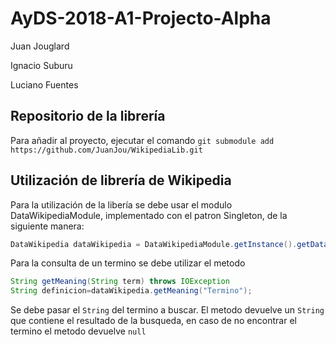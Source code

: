 # AyDS-2018-A1-Projecto-Alpha

Juan Jouglard

Ignacio Suburu

Luciano Fuentes


## Repositorio de la librería
Para añadir al proyecto, ejecutar el comando
```git submodule add https://github.com/JuanJou/WikipediaLib.git```

## Utilización de librería de Wikipedia
Para la utilización de la libería se debe usar el modulo DataWikipediaModule, implementado con el patron Singleton, de la siguiente manera:
```java
DataWikipedia dataWikipedia = DataWikipediaModule.getInstance().getDataWikipedia();
```

Para la consulta de un termino se debe utilizar el metodo 
```java
String getMeaning(String term) throws IOException
String definicion=dataWikipedia.getMeaning("Termino");
```
Se debe pasar el ```String``` del termino a buscar. El metodo devuelve un ```String``` que contiene el resultado de la busqueda, en caso de no encontrar el termino el metodo devuelve ```null```
